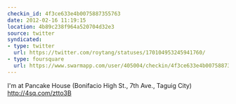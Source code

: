 ```yaml
---
checkin_id: 4f3ce633e4b0075887355763
date: 2012-02-16 11:19:15
location: 4b89c238f964a520704d32e3
source: twitter
syndicated:
- type: twitter
  url: https://twitter.com/roytang/statuses/170104953245941760/
- type: foursquare
  url: https://www.swarmapp.com/user/405004/checkin/4f3ce633e4b0075887355763?s=6pjtsdgIPgHbR2xpd0gmVaTmVtE&ref=tw
---
```


I'm at Pancake House (Bonifacio High St., 7th Ave., Taguig City) http://4sq.com/ztto3B